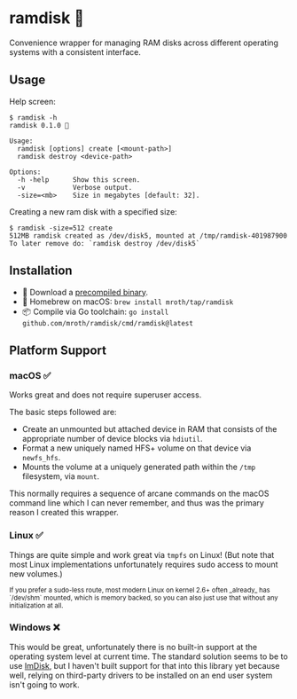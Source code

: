# ramdisk :ram:

<!-- disable badges until more stable
[![Build Status](https://travis-ci.com/mroth/ramdisk.svg?branch=master)](https://travis-ci.com/mroth/ramdisk)
[![Go Report Card](https://goreportcard.com/badge/github.com/mroth/ramdisk)](https://goreportcard.com/report/github.com/mroth/ramdisk)
[![GoDoc](https://godoc.org/github.com/mroth/ramdisk?status.svg)](https://godoc.org/github.com/mroth/ramdisk)
-->

Convenience wrapper for managing RAM disks across different operating systems
with a consistent interface.

## Usage

Help screen:
```
$ ramdisk -h
ramdisk 0.1.0 🐏

Usage:
  ramdisk [options] create [<mount-path>]
  ramdisk destroy <device-path>

Options:
  -h -help      Show this screen.
  -v            Verbose output.
  -size=<mb>    Size in megabytes [default: 32].
```

Creating a new ram disk with a specified size:
```
$ ramdisk -size=512 create
512MB ramdisk created as /dev/disk5, mounted at /tmp/ramdisk-401987900
To later remove do: `ramdisk destroy /dev/disk5`
```

## Installation

* 💾 Download a [precompiled binary](https://github.com/mroth/ramdisk/releases/).
* 🍺 Homebrew on macOS: `brew install mroth/tap/ramdisk`
* 📦 Compile via Go toolchain: `go install github.com/mroth/ramdisk/cmd/ramdisk@latest`

## Platform Support

### macOS :white_check_mark:

Works great and does not require superuser access.

The basic steps followed are:

- Create an unmounted but attached device in RAM that consists of the
  appropriate number of device blocks via `hdiutil`.
- Format a new uniquely named HFS+ volume on that device via `newfs_hfs`.
- Mounts the volume at a uniquely generated path within the `/tmp` filesystem,
  via `mount`.

This normally requires a sequence of arcane commands on the macOS command line
which I can never remember, and thus was the primary reason I created this
wrapper.

### Linux :white_check_mark:

Things are quite simple and work great via `tmpfs` on Linux! (But note that most
Linux implementations unfortunately requires sudo access to mount new volumes.)

<small>
If you prefer a sudo-less route, most modern Linux on kernel 2.6+ often
_already_ has `/dev/shm` mounted, which is memory backed, so you can also just
use that without any initialization at all.
</small>

### Windows :x:

This would be great, unfortunately there is no built-in support at the operating
system level at current time. The standard solution seems to be to use [ImDisk],
but I haven't built support for that into this library yet because well, relying
on third-party drivers to be installed on an end user system isn't going to
work.

[ImDisk]: http://www.ltr-data.se/opencode.html/#ImDisk